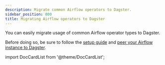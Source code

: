 ```yaml
---
description: Migrate common Airflow operators to Dagster.
sidebar_position: 800
title: Migrating Airflow operators to Dagster
---
```


You can easily migrate usage of common Airflow operator types to Dagster.

Before doing so, be sure to follow the [setup guide](/guides/labs/airlift/setup) and [peer your Airflow instance to Dagster](/guides/labs/airlift/peer-your-airflow-instance-to-dagster).

import DocCardList from '@theme/DocCardList';

<DocCardList />
